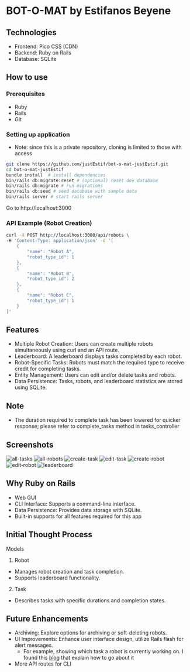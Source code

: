 # BOT-O-MAT by Estifanos Beyene

## Technologies

- Frontend: Pico CSS (CDN)
- Backend: Ruby on Rails
- Database: SQLite

## How to use

### Prerequisites

- Ruby
- Rails
- Git

### Setting up application

- Note: since this is a private repository, cloning is limited to those with
  access

```bash
git clone https://github.com/justEstif/bot-o-mat-justEstif.git
cd bot-o-mat-justEstif
bundle install  # install dependencies
bin/rails db:migrate:reset # (optional) reset dev database
bin/rails db:migrate # run migrations
bin/rails db:seed # seed database with sample data
bin/rails server # start rails server
```

Go to http://localhost:3000

### API Example (Robot Creation)

```bash
curl -X POST http://localhost:3000/api/robots \
-H 'Content-Type: application/json' -d '[
    {
        "name": "Robot A",
        "robot_type_id": 1
    },
    {
        "name": "Robot B",
        "robot_type_id": 2
    },
    {
        "name": "Robot C",
        "robot_type_id": 1
    }
]'
```

## Features

- Multiple Robot Creation: Users can create multiple robots simultaneously using
  curl and an API route.
- Leaderboard: A leaderboard displays tasks completed by each robot.
- Robot-Specific Tasks: Robots must match the required type to receive credit
  for completing tasks.
- Entity Management: Users can edit and/or delete tasks and robots.
- Data Persistence: Tasks, robots, and leaderboard statistics are stored using
  SQLite.

## Note

- The duration required to complete task has been lowered for quicker response;
  please refer to complete_tasks method in tasks_controller

## Screenshots

![all-tasks](public/screenshots/all-tasks.png)
![all-robots](public/screenshots/all-robots.png)
![create-task](public/screenshots/create-task.png)
![edit-task](public/screenshots/edit-task.png)
![create-robot](public/screenshots/create-robot.png)
![edit-robot](public/screenshots/edit-robot.png)
![leaderboard](public/screenshots/leaderboard.png)

## Why Ruby on Rails

- Web GUI
- CLI Interface: Supports a command-line interface.
- Data Persistence: Provides data storage with SQLite.
- Built-in supports for all features required for this app

## Initial Thought Process

Models

1. Robot

- Manages robot creation and task completion.
- Supports leaderboard functionality.

2. Task

- Describes tasks with specific durations and completion states.

## Future Enhancements

- Archiving: Explore options for archiving or soft-deleting robots.
- UI Improvements: Enhance user interface design, utilize Rails flash for alert
  messages.
  - For example, showing which task a robot is currently working on. I found
    this [blog](https://www.hotrails.dev/turbo-rails/flash-messages-hotwire)
    that explain how to go about it
- More API routes for CLI
